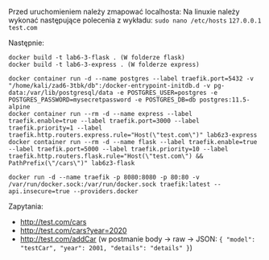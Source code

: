 Przed uruchomieniem należy zmapować localhosta:
Na linuxie należy wykonać następujące polecenia z wykładu:
    ```sudo nano /etc/hosts``` 
    ```127.0.0.1 test.com```

Następnie:

```
docker build -t lab6-3-flask . (W folderze flask)
docker build -t lab6-3-express . (W folderze express)

docker container run -d --name postgres --label traefik.port=5432 -v "/home/kali/zad6-3tbk/db":/docker-entrypoint-initdb.d -v pg-data:/var/lib/postgresql/data -e POSTGRES_USER=postgres -e POSTGRES_PASSWORD=mysecretpassword -e POSTGRES_DB=db postgres:11.5-alpine
docker container run --rm -d --name express --label traefik.enable=true --label traefik.port=3000 --label traefik.priority=1 --label traefik.http.routers.express.rule="Host(\"test.com\")" lab6z3-express
docker container run --rm -d --name flask --label traefik.enable=true --label traefik.port=5000 --label traefik.priority=10 --label traefik.http.routers.flask.rule="Host(\"test.com\") && PathPrefix(\"/cars\")" lab6z3-flask

docker run -d --name traefik -p 8080:8080 -p 80:80 -v /var/run/docker.sock:/var/run/docker.sock traefik:latest --api.insecure=true --providers.docker
```

Zapytania:
* http://test.com/cars
* http://test.com/cars?year=2020
* http://test.com/addCar (w postmanie body -> raw -> JSON: ```{
  "model": "testCar",
  "year": 2001,
  "details": "details"
  }```)
